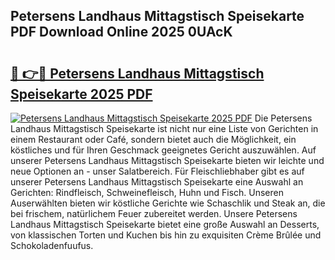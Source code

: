 ## Petersens Landhaus Mittagstisch Speisekarte PDF Download Online 2025 0UAcK

# <h2><a href="http://gc9wm8.nevu.top/?p=Petersens+Landhaus+Mittagstisch+Speisekarte">🔗 👉🔴 Petersens Landhaus Mittagstisch Speisekarte 2025 PDF</a></h2>

[![Petersens Landhaus Mittagstisch Speisekarte 2025 PDF](https://i.imgur.com/dBaPXMq.png)](http://gc9wm8.nevu.top/?p=Petersens+Landhaus+Mittagstisch+Speisekarte)
Die Petersens Landhaus Mittagstisch Speisekarte ist nicht nur eine Liste von Gerichten in einem Restaurant oder Café, sondern bietet auch die Möglichkeit, ein köstliches und für Ihren Geschmack geeignetes Gericht auszuwählen. Auf unserer Petersens Landhaus Mittagstisch Speisekarte bieten wir leichte und neue Optionen an - unser Salatbereich. Für Fleischliebhaber gibt es auf unserer Petersens Landhaus Mittagstisch Speisekarte eine Auswahl an Gerichten: Rindfleisch, Schweinefleisch, Huhn und Fisch. Unseren Auserwählten bieten wir köstliche Gerichte wie Schaschlik und Steak an, die bei frischem, natürlichem Feuer zubereitet werden. Unsere Petersens Landhaus Mittagstisch Speisekarte bietet eine große Auswahl an Desserts, von klassischen Torten und Kuchen bis hin zu exquisiten Crème Brûlée und Schokoladenfuufus.

